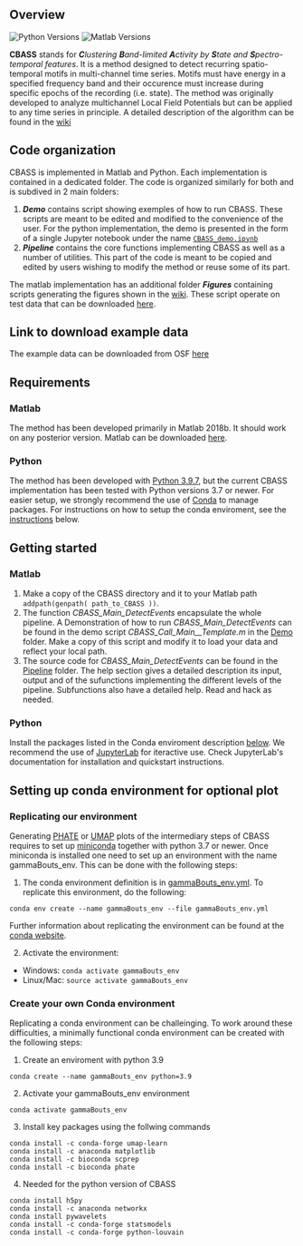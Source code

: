 ## Overview


![Python Versions](https://img.shields.io/badge/python-3.7%20%7C%203.8%20%7C%203.9-blue)
![Matlab Versions](https://img.shields.io/badge/MATLAB-2018%7C2019%7C2020-blue.svg?style=flat-square)

__CBASS__ stands for _**C**lustering **B**and-limited **A**ctivity by **S**tate and **S**pectro-temporal features_. It is a method designed to detect recurring spatio-temporal motifs in multi-channel time series. Motifs must have energy in a specified frequency band and their occurence must increase during specific epochs of the recording (i.e. state). The method was originally developed to analyze multichannel Local Field Potentials but can be applied to any time series in principle. A detailed description of the algorithm can be found in the [wiki](https://github.com/cardin-higley-lab/CBASS/wiki)


## Code organization
CBASS is implemented in Matlab and Python. Each implementation is contained in a dedicated folder. The code is organized similarly for both and is subdived in 2 main folders:
1. ***Demo*** contains script showing exemples of how to run CBASS. These scripts are meant to be edited and modified to the convenience of the user. For the python implementation, the demo is presented in the form of a single Jupyter notebook under the name [`CBASS_demo.ipynb`](https://github.com/cardin-higley-lab/CBASS/blob/main/python/CBASS_demo.ipynb)
2. ***Pipeline*** contains the core functions implementing CBASS as well as a number of utilities. This part of the code is meant to be copied and edited by users wishing to modify the method or reuse some of its part.

The matlab implementation has an additional folder ***Figures*** containing scripts generating the figures shown in the [wiki](https://github.com/cardin-higley-lab/CBASS/wiki). These script operate on test data that can be downloaded [here](https://osf.io/3k7a5/?view_only=bbcb6ac653d041fab0bd1618301cab30).

## Link to download example data
The example data can be downloaded from OSF [here](https://osf.io/3k7a5/?view_only=bbcb6ac653d041fab0bd1618301cab30)

## Requirements
### Matlab 
The method has been developed primarily in Matlab 2018b. It should work on any posterior version. Matlab can be downloaded [here](https://www.mathworks.com/products/matlab.html).
### Python 
The method has been developed with [Python 3.9.7](https://www.python.org/downloads/), but the current CBASS implementation has been tested with Python versions 3.7 or newer. For easier setup, we strongly recommend the use of [Conda](https://docs.conda.io/projects/conda/en/latest/user-guide/install/download.html) to manage packages. For instructions on how to setup the conda enviroment, see the [instructions](#setting-up-conda-environment-for-optional-plot) below.

## Getting started
### Matlab
1. Make a copy of the CBASS directory and it to your Matlab path   `addpath(genpath( path_to_CBASS ))`.
2. The function *CBASS_Main_DetectEvents* encapsulate the whole pipeline. A Demonstration of how to run *CBASS_Main_DetectEvents* can be found in the demo script *CBASS_Call_Main__Template.m* in the [Demo](https://github.com/cardin-higley-lab/CBASS/tree/main/matlab/Demo) folder. Make a copy of this script and modify it to load your data and reflect your local path.
3. The source code for *CBASS_Main_DetectEvents* can be found in the [Pipeline](https://github.com/cardin-higley-lab/CBASS/tree/main/matlab/Pipeline) folder. The help section gives a detailed description its input, output and of the sufunctions implementing the different levels of the pipeline. Subfunctions also have a detailed help. Read and hack as needed.
### Python
Install the packages listed in the Conda enviroment description [below](#Create-your-own-Conda-environment). We recommend the use of [JupyterLab](https://jupyterlab.readthedocs.io/en/stable/) for iteractive use. Check JupyterLab's documentation for installation and quickstart instructions.

## Setting up conda environment for optional plot
### Replicating our environment
Generating [PHATE](https://github.com/KrishnaswamyLab/PHATE) or [UMAP](https://umap-learn.readthedocs.io/en/latest/) plots of the intermediary steps of CBASS requires to set up [miniconda](https://docs.conda.io/en/latest/miniconda.html) together with python 3.7 or newer. Once miniconda is installed one need to set up an environment with the name gammaBouts_env. This can be done with the following steps:
1. The conda environment definition is in [gammaBouts_env.yml](gammaBouts_env.yml). To replicate this environment, do the following:
```
conda env create --name gammaBouts_env --file gammaBouts_env.yml
```
Further information about replicating the environment can be found at the [conda website](https://docs.conda.io/projects/conda/en/latest/user-guide/tasks/manage-environments.html#create-env-file-manually). 

2. Activate the environment:
+ Windows: `conda activate gammaBouts_env`
+ Linux/Mac: `source activate gammaBouts_env`

### Create your own Conda environment
Replicating a conda environment can be challeinging. To work around these difficulties, a minimally functional conda environment can be created with the following steps:
1. Create an enviroment with python 3.9
```
conda create --name gammaBouts_env python=3.9
```

2. Activate your gammaBouts_env environment 
```
conda activate gammaBouts_env
```

3. Install key packages using the follwing commands
```
conda install -c conda-forge umap-learn
conda install -c anaconda matplotlib
conda install -c bioconda scprep
conda install -c bioconda phate
```

4. Needed for the python version of CBASS
```
conda install h5py
conda install -c anaconda networkx
conda install pywavelets
conda install -c conda-forge statsmodels
conda install -c conda-forge python-louvain
```
